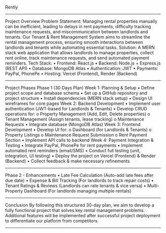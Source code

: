 Rently
________________________________________
Project Overview
Problem Statement:
Managing rental properties manually can be inefficient, leading to delays in rent payments, difficulty tracking maintenance requests, and miscommunication between landlords and tenants. Our Tenant & Rent Management System aims to streamline the rental management process, ensuring smooth interactions between landlords and tenants while automating essential tasks.
Solution:
A MERN stack web application that allows landlords to manage properties, collect rent online, track maintenance requests, and send automated payment reminders.
Tech Stack:
•	Frontend: React.js
•	Backend: Node.js + Express.js (REST API)
•	Database: MongoDB Atlas
•	Authentication: JWT
•	Payments: PayPal, PhonePe
•	Hosting: Vercel (Frontend), Render (Backend)
________________________________________
Project Phases
Phase 1 (30 Days Plan)
Week 1: Planning & Setup
•	Define project scope and database schema
•	Set up a GitHub repository and project structure
•	Install dependencies (MERN stack setup)
•	Design UI wireframes for core pages
Week 2: Backend Development
•	Implement user authentication (JWT-based for Landlords & Tenants)
•	Develop CRUD operations for:
o	Property Management (Add, Edit, Delete properties)
o	Tenant Management (Assign tenants, lease tracking)
o	Maintenance Requests
•	Integrate database (MongoDB Atlas)
Week 3: Frontend Development
•	Develop UI for:
o	Dashboard (for Landlords & Tenants)
o	Property Listings
o	Maintenance Request Submission
o	Rent Payment Section
•	Implement API calls to backend
Week 4: Payment Integration & Testing
•	Integrate PayPal, PhonePe for rent payments
•	Implement automated rent reminders (email/SMS)
•	Conduct full testing (unit, integration, UI testing)
•	Deploy the project on Vercel (Frontend) & Render (Backend)
•	Collect feedback & make necessary refinements
________________________________________
Phase 2 - Enhancements 
•	Late Fee Calculation (Auto-add late fees after due date)
•	Expense & Bill Tracking (For landlords to track repair costs)
•	Tenant Ratings & Reviews (Landlords can rate tenants & vice versa)
•	Multi-Property Dashboard (For landlords managing multiple rentals)
________________________________________
Conclusion
By following this structured 30-day plan, we aim to develop a fully functional project that solves key rental management problems. Additional features will be implemented after successful project deployment to differentiate our platform from competitors.
________________________________________

